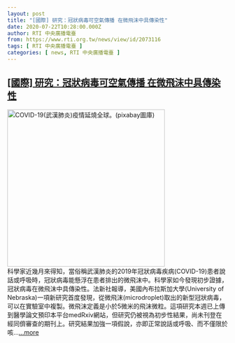 ```yaml
---
layout: post
title: "[國際] 研究：冠狀病毒可空氣傳播 在微飛沫中具傳染性"
date: 2020-07-22T10:28:00.000Z
author: RTI 中央廣播電臺
from: https://www.rti.org.tw/news/view/id/2073116
tags: [ RTI 中央廣播電臺 ]
categories: [ news, RTI 中央廣播電臺 ]
---
```

<!--1595413680000-->
[[國際] 研究：冠狀病毒可空氣傳播 在微飛沫中具傳染性](https://www.rti.org.tw/news/view/id/2073116)
------

<div>
<img src="https://static.rti.org.tw/assets/thumbnails/2020/04/03/3bc7aafa1d865e17bb4483d9cbf0073a.jpg" width="360" alt="COVID-19(武漢肺炎)疫情延燒全球。(pixabay圖庫)" title="COVID-19(武漢肺炎)疫情延燒全球。(pixabay圖庫)"><br>科學家近幾月來得知，當俗稱武漢肺炎的2019年冠狀病毒疾病(COVID-19)患者說話或呼吸時，冠狀病毒能懸浮在患者排出的微飛沫中。科學家如今發現初步證據，冠狀病毒在微飛沫中具傳染性。法新社報導，美國內布拉斯加大學(University of Nebraska)一項新研究首度發現，從微飛沫(microdroplet)取出的新型冠狀病毒，可以在實驗室中複製。微飛沫定義是小於5微米的飛沫微粒。這項研究本週已上傳到醫學論文預印本平台medRxiv網站，但研究仍被視為初步性結果，尚未刊登在經同儕審查的期刊上。研究結果加強一項假說，亦即正常說話或呼吸、而不僅限於咳...<a target="_blank" href="https://www.rti.org.tw/news/view/id/2073116">...more</a>
</div>
